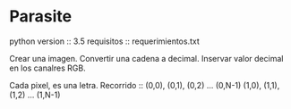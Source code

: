 # Parasite

python version :: 3.5
requisitos :: requerimientos.txt

Crear una imagen.
Convertir una cadena a decimal.
Inservar valor decimal en los canalres RGB.


Cada pixel, es una letra.
Recorrido ::
(0,0), (0,1), (0,2) ... (0,N-1)
(1,0), (1,1), (1,2) ... (1,N-1)